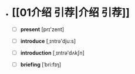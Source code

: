 - # [[01介绍 引荐|介绍 引荐]]
	- [ ] <span class="vocabulary">**present**</span> [prɪ'zent]
	- [ ] <span class="vocabulary">**introduce**</span> [͵ɪntrə'dju:s]
	- [ ] <span class="vocabulary">**introduction**</span> [͵ɪntrə'dʌkʃn]
	- [ ] <span class="vocabulary">**briefing**</span> [ˈbri:fɪŋ]


